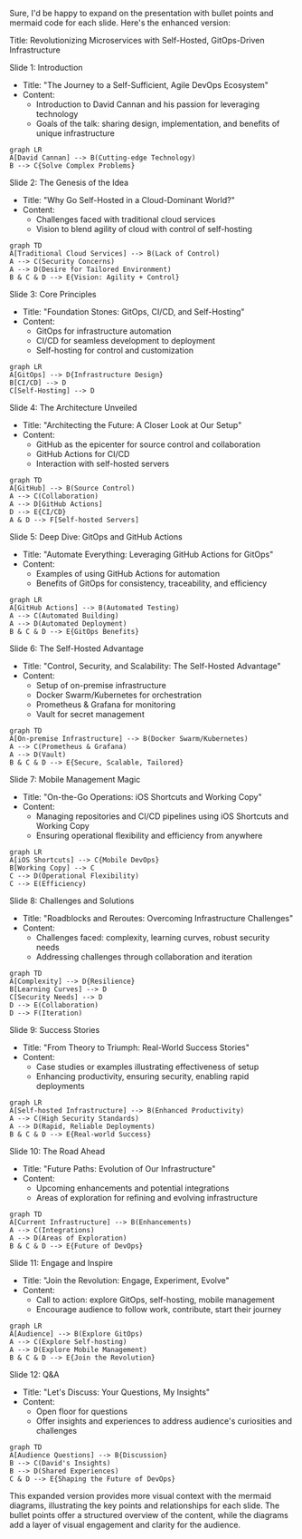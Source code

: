 Sure, I'd be happy to expand on the presentation with bullet points and mermaid code for each slide. Here's the enhanced version:

Title: Revolutionizing Microservices with Self-Hosted, GitOps-Driven Infrastructure

Slide 1: Introduction
- Title: "The Journey to a Self-Sufficient, Agile DevOps Ecosystem"
- Content:
  - Introduction to David Cannan and his passion for leveraging technology
  - Goals of the talk: sharing design, implementation, and benefits of unique infrastructure
```mermaid
graph LR
A[David Cannan] --> B(Cutting-edge Technology)
B --> C{Solve Complex Problems}
```

Slide 2: The Genesis of the Idea
- Title: "Why Go Self-Hosted in a Cloud-Dominant World?"
- Content:
  - Challenges faced with traditional cloud services
  - Vision to blend agility of cloud with control of self-hosting
```mermaid
graph TD
A[Traditional Cloud Services] --> B(Lack of Control)
A --> C(Security Concerns)
A --> D(Desire for Tailored Environment)
B & C & D --> E{Vision: Agility + Control}
```

Slide 3: Core Principles
- Title: "Foundation Stones: GitOps, CI/CD, and Self-Hosting"
- Content:
  - GitOps for infrastructure automation
  - CI/CD for seamless development to deployment
  - Self-hosting for control and customization
```mermaid
graph LR
A[GitOps] --> D{Infrastructure Design}
B[CI/CD] --> D
C[Self-Hosting] --> D
```

Slide 4: The Architecture Unveiled
- Title: "Architecting the Future: A Closer Look at Our Setup"
- Content:
  - GitHub as the epicenter for source control and collaboration
  - GitHub Actions for CI/CD
  - Interaction with self-hosted servers
```mermaid
graph TD
A[GitHub] --> B(Source Control)
A --> C(Collaboration)
A --> D[GitHub Actions]
D --> E{CI/CD}
A & D --> F[Self-hosted Servers]
```

Slide 5: Deep Dive: GitOps and GitHub Actions
- Title: "Automate Everything: Leveraging GitHub Actions for GitOps"
- Content:
  - Examples of using GitHub Actions for automation
  - Benefits of GitOps for consistency, traceability, and efficiency
```mermaid
graph LR
A[GitHub Actions] --> B(Automated Testing)
A --> C(Automated Building)
A --> D(Automated Deployment)
B & C & D --> E{GitOps Benefits}
```

Slide 6: The Self-Hosted Advantage
- Title: "Control, Security, and Scalability: The Self-Hosted Advantage"
- Content:
  - Setup of on-premise infrastructure
  - Docker Swarm/Kubernetes for orchestration
  - Prometheus & Grafana for monitoring
  - Vault for secret management
```mermaid
graph TD
A[On-premise Infrastructure] --> B(Docker Swarm/Kubernetes)
A --> C(Prometheus & Grafana)
A --> D(Vault)
B & C & D --> E{Secure, Scalable, Tailored}
```

Slide 7: Mobile Management Magic
- Title: "On-the-Go Operations: iOS Shortcuts and Working Copy"
- Content:
  - Managing repositories and CI/CD pipelines using iOS Shortcuts and Working Copy
  - Ensuring operational flexibility and efficiency from anywhere
```mermaid
graph LR
A[iOS Shortcuts] --> C{Mobile DevOps}
B[Working Copy] --> C
C --> D(Operational Flexibility)
C --> E(Efficiency)
```

Slide 8: Challenges and Solutions
- Title: "Roadblocks and Reroutes: Overcoming Infrastructure Challenges"
- Content:
  - Challenges faced: complexity, learning curves, robust security needs
  - Addressing challenges through collaboration and iteration
```mermaid
graph TD
A[Complexity] --> D{Resilience}
B[Learning Curves] --> D
C[Security Needs] --> D
D --> E(Collaboration)
D --> F(Iteration)
```

Slide 9: Success Stories
- Title: "From Theory to Triumph: Real-World Success Stories"
- Content:
  - Case studies or examples illustrating effectiveness of setup
  - Enhancing productivity, ensuring security, enabling rapid deployments
```mermaid
graph LR
A[Self-hosted Infrastructure] --> B(Enhanced Productivity)
A --> C(High Security Standards)
A --> D(Rapid, Reliable Deployments)
B & C & D --> E{Real-world Success}
```

Slide 10: The Road Ahead
- Title: "Future Paths: Evolution of Our Infrastructure"
- Content:
  - Upcoming enhancements and potential integrations
  - Areas of exploration for refining and evolving infrastructure
```mermaid
graph TD
A[Current Infrastructure] --> B(Enhancements)
A --> C(Integrations)
A --> D(Areas of Exploration)
B & C & D --> E{Future of DevOps}
```

Slide 11: Engage and Inspire
- Title: "Join the Revolution: Engage, Experiment, Evolve"
- Content:
  - Call to action: explore GitOps, self-hosting, mobile management
  - Encourage audience to follow work, contribute, start their journey
```mermaid
graph LR
A[Audience] --> B(Explore GitOps)
A --> C(Explore Self-hosting)
A --> D(Explore Mobile Management)
B & C & D --> E{Join the Revolution}
```

Slide 12: Q&A
- Title: "Let's Discuss: Your Questions, My Insights"
- Content:
  - Open floor for questions
  - Offer insights and experiences to address audience's curiosities and challenges
```mermaid
graph TD
A[Audience Questions] --> B{Discussion}
B --> C(David's Insights)
B --> D(Shared Experiences)
C & D --> E{Shaping the Future of DevOps}
```

This expanded version provides more visual context with the mermaid diagrams, illustrating the key points and relationships for each slide. The bullet points offer a structured overview of the content, while the diagrams add a layer of visual engagement and clarity for the audience.